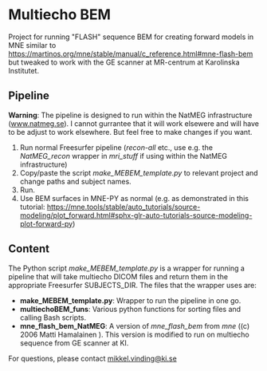 # Multiecho BEM
Project for running "FLASH" sequence BEM for creating forward models in MNE similar to https://martinos.org/mne/stable/manual/c_reference.html#mne-flash-bem but tweaked to work with the GE scanner at MR-centrum at Karolinska Institutet.

## Pipeline
**Warning**: The pipeline is designed to run within the NatMEG infrastructure (www.natmeg.se). I cannot gurrantee that it will work elsewere and will have to be adjust to work elsewhere. But feel free to make changes if you want.

1. Run normal Freesurfer pipeline (*recon-all* etc., use e.g. the *NatMEG_recon* wrapper in *mri_stuff* if using within the NatMEG infrastructure)
2. Copy/paste the script *make_MEBEM_template.py* to relevant project and change paths and subject names.
3. Run.
4. Use BEM surfaces in MNE-PY as normal (e.g. as demonstrated in this tutorial: https://mne.tools/stable/auto_tutorials/source-modeling/plot_forward.html#sphx-glr-auto-tutorials-source-modeling-plot-forward-py)

## Content
The Python script *make_MEBEM_template.py* is a wrapper for running a pipeline that will take multiecho DICOM files and return them in the appropriate Freesurfer SUBJECTS_DIR. The files that the wrapper uses are:

* **make_MEBEM_template.py**: Wrapper to run the pipeline in one go.
* **multiechoBEM_funs**: Various python functions for sorting files and calling Bash scripts.
* **mne_flash_bem_NatMEG**: A version of *mne_flash_bem* from *mne* ((c) 2006 Matti Hamalainen ). This version is modified to run on multiecho sequence from GE scanner at KI.

For questions, please contact mikkel.vinding@ki.se
